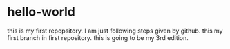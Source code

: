 # hello-world
this is my first repopsitory. I am just following steps given by github.
this my first branch in first repository.
this is going to be my 3rd edition.

